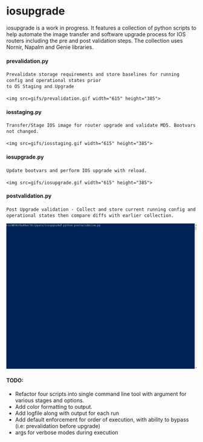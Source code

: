 # iosupgrade
iosupgrade is a work in progress. It features a collection of python scripts to help automate the image transfer and software upgrade process for IOS routers including the pre and post validation steps.
The collection uses Nornir, Napalm and Genie libraries.


#### prevalidation.py
    Prevalidate storage requirements and store baselines for running config and operational states prior
    to OS Staging and Upgrade

    <img src=gifs/prevalidation.gif width="615" height="385">
    
#### iosstaging.py
    Transfer/Stage IOS image for router upgrade and validate MD5. Bootvars not changed.
    
    <img src=gifs/iosstaging.gif width="615" height="385">
    
#### iosupgrade.py
    Update bootvars and perform IOS upgrade with reload.
    
    <img src=gifs/iosupgrade.gif width="615" height="385">
    
#### postvalidation.py
    Post Upgrade validation - Collect and store current running config and operational states then compare diffs with earlier collection.
  
  <img src=gifs/postvalidation.gif width="615" height="385">


#### TODO:
- Refactor four scripts into single command line tool with argument for various stages and options.
- Add color formatting to output.
- Add logfile along with output for each run
- Add default enforcement for order of execution, with ability to bypass (i.e: prevalidation before upgrade)
- args for verbose modes during execution
